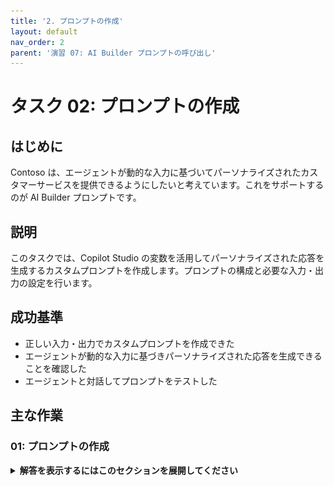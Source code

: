 ```yaml
---
title: '2. プロンプトの作成'
layout: default
nav_order: 2
parent: '演習 07: AI Builder プロンプトの呼び出し'
---
```


# タスク 02: プロンプトの作成

## はじめに

Contoso は、エージェントが動的な入力に基づいてパーソナライズされたカスタマーサービスを提供できるようにしたいと考えています。これをサポートするのが AI Builder プロンプトです。

## 説明

このタスクでは、Copilot Studio の変数を活用してパーソナライズされた応答を生成するカスタムプロンプトを作成します。プロンプトの構成と必要な入力・出力の設定を行います。

## 成功基準

-   正しい入力・出力でカスタムプロンプトを作成できた
-   エージェントが動的な入力に基づきパーソナライズされた応答を生成できることを確認した
-   エージェントと対話してプロンプトをテストした

## 主な作業

### 01: プロンプトの作成

<details markdown="block"> 
  <summary><strong>解答を表示するにはこのセクションを展開してください</strong></summary> 

1. 上部バーの **Topics** を選択します。

1. **Check Ticket Status** トピックを選択します。

	![ugzd147t.jpg](../../media/ugzd147t.jpg)

	{: .note }
	> 目標は、ServiceNow チケットの内容に基づき、ユーザー宛ての謝罪メッセージをジェネレーティブ AI で作成することです。

1. **Message** ノードの下で **+** ボタンを選択し、**Add an action** → **New prompt** を選択します。

	![q9m25zbd.jpg](../../media/q9m25zbd.jpg)

1. プロンプト名に `Ticket customer communication` と入力します。

	![y1el3oix.jpg](../../media/y1el3oix.jpg)

1. 左側の **Instructions** セクションに次の指示を入力します:
 
	```
	チケットの詳細に基づき、影響を受けた方へのパーソナライズされた謝罪メッセージを書いてください。内容を要約し、理解していることを示してください。共感を示し、状況を改善する方法を提案してください。前向きな態度で、適宜絵文字を使ってください。ハッシュタグは使わないでください。テキストは1段落で、署名は不要です。
	
	## Ticket Details
	```

1. **Enter** で新しい行を追加します。

1. `/` を入力して新しい入力やナレッジを追加するメニューを表示し、**Text** を選択します。
 
	![pxej6zqo.jpg](../../media/pxej6zqo.jpg)
 
1. ダイアログで **Name** に `Ticket Details` と入力します。

1. **Sample data** には、以前使った **ServiceNow Sample JSON Payload** を入力します。

	{: .warning }
	> 下記コードブロックの **Copy** を使い、**Ctrl+V** で貼り付けてください。

	```json
	{
		"parent": "",
		"made_sla": "true",
		"caused_by": "",
		"watch_list": "",
		"upon_reject": "Cancel all future Tasks",
		"sys_updated_on": "2018-12-12 23:18:55",
		"child_incidents": "0",
		"hold_reason": "",
		"origin_table": "",
		"task_effective_number": "INC0009005",
		"approval_history": "",
		"number": "INC0009005",
		"resolved_by": "",
		"sys_updated_by": "admin",
		"opened_by": "System Administrator",
		"user_input": "",
		"sys_created_on": "2018-08-31 21:35:45",
		"sys_domain": "global",
		"state": "New",
		"route_reason": "",
		"sys_created_by": "admin",
		"knowledge": "false",
		"order": "",
		"calendar_stc": "",
		"closed_at": "",
		"cmdb_ci": "",
		"delivery_plan": "",
		"contract": "",
		"impact": "1 - High",
		"active": "true",
		"work_notes_list": "",
		"business_service": "",
		"business_impact": "",
		"priority": "1 - Critical",
		"sys_domain_path": "/",
		"rfc": "",
		"time_worked": "",
		"expected_start": "",
		"opened_at": "2018-08-31 21:35:21",
		"business_duration": "",
		"group_list": "",
		"work_end": "",
		"caller_id": "David Miller",
		"reopened_time": "",
		"resolved_at": "",
		"approval_set": "",
		"subcategory": "Email",
		"work_notes": "2018-12-12 23:18:42 - System Administrator (Work notes)\nupdated the priority to high based on the criticality of the Incident.\n\n",
		"universal_request": "",
		"short_description": "Email server is down.",
		"correlation_display": "",
		"delivery_task": "",
		"work_start": "",
		"assignment_group": "",
		"additional_assignee_list": "",
		"business_stc": "",
		"cause": "",
		"description": "Unable to send or receive emails.",
		"origin_id": "",
		"calendar_duration": "",
		"close_notes": "",
		"notify": "Do Not Notify",
		"service_offering": "",
		"sys_class_name": "Incident",
		"closed_by": "",
		"follow_up": "",
		"parent_incident": "",
		"sys_id": "ed92e8d173d023002728660c4cf6a7bc",
		"reopened_by": "",
		"incident_state": "New",
		"urgency": "1 - High",
		"problem_id": "",
		"company": "",
		"reassignment_count": "0",
		"activity_due": "2018-12-13 01:18:55",
		"assigned_to": "",
		"severity": "3 - Low",
		"comments": "",
		"approval": "Not Yet Requested",
		"sla_due": "UNKNOWN",
		"comments_and_work_notes": "2018-12-12 23:18:42 - System Administrator (Work notes)\nupdated the priority to high based on the criticality of the Incident.\n\n",
		"due_date": "",
		"sys_mod_count": "3",
		"reopen_count": "0",
		"sys_tags": "",
		"escalation": "Normal",
		"upon_approval": "Proceed to Next Task",
		"correlation_id": "",
		"location": "",
		"category": "Software"
	}
	```

1. ダイアログ右下の **Close** を選択します。
 
	![3vnoiu2q.jpg](../../media/3vnoiu2q.jpg)

	![zcn601i6.jpg](../../media/zcn601i6.jpg)
 
1. **Instructions** セクション上部の **Model** ドロップダウンで **Standard GPT-4o** を選択します。
 
	![08phcnmz.jpg](../../media/08phcnmz.jpg)
 
1. プロンプトペイン右下の **Save** を選択します。
 
	![5vt5alia.jpg](../../media/5vt5alia.jpg)

### 02: **Prompt** ノードと **Message** ノードの構成

1. 新しい **Prompt** ノードの **Inputs** でシェブロン（>）を選択し、**SNTicketInfo** 変数を選択します。

	![b2jxdn12.jpg](../../media/b2jxdn12.jpg)

1. **Outputs** で **Select a variable** → **Create a new variable** を選択します。

	![2o04d5ap.jpg](../../media/2o04d5ap.jpg)

1. **Outputs** の **Var1** 変数を選択し、**Variable name** を `PersonalizedMessage` に設定します。

	![3qgfz6h2.jpg](../../media/3qgfz6h2.jpg)

1. **Prompt** ノードの下に **Message** ノードを追加します。

1. **Message** ノードで **{x}**（変数挿入）アイコンを選択し、**PersonalizedMessage.text** 変数を選択します。

	![gqm9bump.jpg](../../media/gqm9bump.jpg)

1. 画面右上の **Save** を選択してトピックを保存します。

1. **Test your agent** ペイン右上のリフレッシュアイコンを選択し、新しい会話を開始します。

1. 次のプロンプトでエージェントをテストします:

	`Hi, could I get an update on ticket INC0007001?`

	![uozaavge.jpg](../../media/uozaavge.jpg)

## まとめ

演習 07 の完了おめでとうございます！

- Copilot Studio でカスタムプロンプトを作成しました。
- 入力を渡し、その出力をエンドユーザーへの生成回答として利用しました。

# 結論

**おめでとうございます！** このラボを完了しました！

---

[次のページへ → Ex07.md](Ex07.md)
